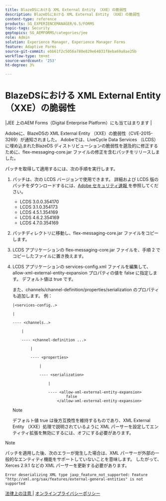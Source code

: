 ```yaml
---
title: BlazeDSにおける XML External Entity （XXE）の脆弱性
description: BlazeDSにおける XML External Entity （XXE）の脆弱性
content-type: reference
products: SG_EXPERIENCEMANAGER/6.5/FORMS
topic-tags: Security
geptopics: SG_AEMFORMS/categories/jee
role: Admin
solution: Experience Manager, Experience Manager Forms
feature: Adaptive Forms
source-git-commit: ebb61f2c5056a780e829e64031f8eba69a8ae25b
workflow-type: tm+mt
source-wordcount: '253'
ht-degree: 3%

---
```


# BlazeDSにおける XML External Entity （XXE）の脆弱性

|JEE 上のAEM Forms（Digital Enterprise Platform）にも当てはまります |

Adobeに、BlazeDSの XML External Entity （XXE）の脆弱性（CVE-2015-3269）が通知されました。 Adobeでは、LiveCycle Data Services （LCDS）に埋め込まれたBlazeDS ディストリビューションの脆弱性を遡及的に修正するために、flex-messaging-core.jar ファイルの修正を含むパッチをリリースしました。

パッチを取得して適用するには、次の手順を実行します。

1. パッチは、次の LCDS バージョンで使用できます。 詳細および LCDS 版のパッチをダウンロードするには、[Adobe セキュリティ速報 ](https://chl-author-preview.corp.adobe.com/content/help/en/security/products/livecycleds/apsb15-20.html) を参照してください。

   * LCDS 3.0.0.354170
   * LCDS 3.1.0.354173
   * LCDS 4.5.1.354169
   * LCDS 4.6.2.354169
   * LCDS 4.7.0.354169

1. パッチディレクトリに移動し、flex-messaging-core.jar ファイルをコピーします。

1. LCDS アプリケーションの flex-messaging-core.jar ファイルを、手順 2 でコピーしたファイルに置き換えます。

1. LCDS アプリケーションの services-config.xml ファイルを編集して、allow-xml-external-entity-expansion プロパティの値を false に指定します。 デフォルト値は true です。

   また、channels/channel-definition/properties/serialization のプロパティも追加します。 例：

   ```
   |<services-config..>
   
   |
   
   ---- <channels..>
   
       |
   
       ---- <channel-definition ...>
   
           |
   
           ---- <properties>
   
               |
   
               ---- <serialization>
   
                   |
   
                   ---- <allow-xml-external-entity-expansion>
                           false
                       </allow-xml-external-entity-expansion>
   ```

   >[!NOTE]
   >
   >デフォルト値 true は後方互換性を維持するものであり、XML External Entity （XXE）処理で説明されているように XML パーサーを設定してエンティティ拡張を無効にするには、オフにする必要があります。

>[!NOTE]
>
>パッチを適用した後、次のエラーが発生した場合は、XML パーサーが外部の一般的なエンティティ機能をサポートしていないことを意味します。 したがって、Xerces 2.9.1 などの XML パーサーを更新する必要があります。

```Error deserializing XML type jaxp_feature_not_supported: Feature "http://xml.org/sax/features/external-general-entities" is not supported```

[ 法律上の注意 ](https://chl-author-preview.corp.adobe.com/content/help/en/legal/legal-notices.html)    |    [ オンラインプライバシーポリシー ](https://www.adobe.com/jp/privacy.html)